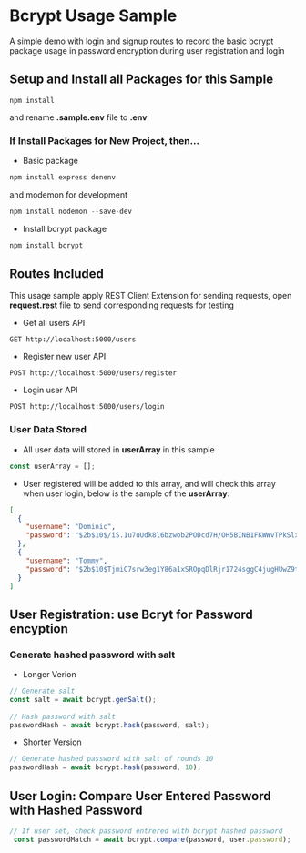 # Bcrypt Usage Sample
A simple demo with login and signup routes to record the basic bcrypt package usage in password encryption during user registration and login

## Setup and Install all Packages for this Sample
```
npm install
```
and rename **.sample.env** file to **.env**


### If Install Packages for New Project, then...
- Basic package
```js
npm install express donenv
```

and modemon for development
```js
npm install nodemon --save-dev
```

- Install bcrypt package
```js
npm install bcrypt
```

## Routes Included

This usage sample apply REST Client Extension for sending requests, open **request.rest** file to send corresponding requests for testing


- Get all users API
```
GET http://localhost:5000/users
```

- Register new user API
```
POST http://localhost:5000/users/register
```

- Login user API
```
POST http://localhost:5000/users/login
```

### User Data Stored

- All user data will stored in **userArray** in this sample
```js
const userArray = [];
```

- User registered will be added to this array, and will check this array when user login,
below is the sample of the **userArray**:
```json
[
  {
    "username": "Dominic",
    "password": "$2b$10$/iS.1u7uUdk8l6bzwob2PODcd7H/OH5BINB1FKWWvTPkSlxmvGcWu"
  },
  {
    "username": "Tommy",
    "password": "$2b$10$TjmiC7srw3eg1Y86a1xSROpqDlRjr1724sggC4jugHUwZ9t2nMJa."
  }
]
```

## User Registration: use Bcryt for Password encyption

### Generate hashed password with salt

- Longer Verion
```js
// Generate salt
const salt = await bcrypt.genSalt();
  
// Hash password with salt
passwordHash = await bcrypt.hash(password, salt);
```

- Shorter Version
```js
// Generate hashed password with salt of rounds 10
passwordHash = await bcrypt.hash(password, 10);
```

## User Login: Compare User Entered Password with Hashed Password
```js
// If user set, check password entrered with bcrypt hashed password
 const passwordMatch = await bcrypt.compare(password, user.password);
 ```
 
 
